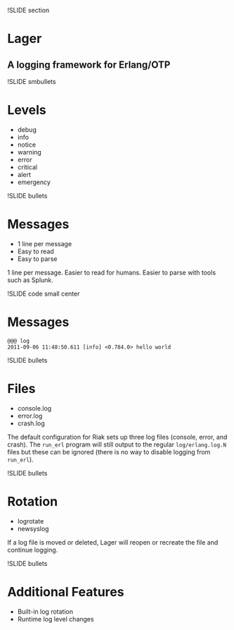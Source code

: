!SLIDE section

# Lager

## A logging framework for Erlang/OTP

!SLIDE smbullets

# Levels

* debug
* info
* notice
* warning
* error
* critical
* alert
* emergency

!SLIDE bullets

# Messages

* 1 line per message
* Easy to read
* Easy to parse

<div class="notes hidden">

1 line per message. Easier to read for humans. Easier to parse with
tools such as Splunk.

</div>

!SLIDE code small center

# Messages

    @@@ log
    2011-09-06 11:48:50.611 [info] <0.784.0> hello world

!SLIDE bullets

# Files

* console.log
* error.log
* crash.log

<div class="notes hidden">

The default configuration for Riak sets up three log files (console,
error, and crash). The `run_erl` program will still output to the regular
`log/erlang.log.N` files but these can be ignored (there is no way to
disable logging from `run_erl`).

</div>

!SLIDE bullets

# Rotation

* logrotate
* newsyslog

<div class="notes hidden">

If a log file is moved or deleted, Lager will reopen or recreate
the file and continue logging.

</div>

!SLIDE bullets

# Additional Features

* Built-in log rotation
* Runtime log level changes
